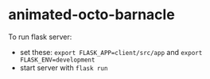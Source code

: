 # animated-octo-barnacle

To run flask server:

- set these: `export FLASK_APP=client/src/app` and `export FLASK_ENV=development`
- start server with `flask run`
